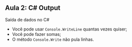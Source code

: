
## Aula 2: C# Output

Saída de dados no C#

- Você pode usar `Console.WriteLine` quantas vezes quiser;
- Você pode fazer somas;
- O método `Console.Write` não pula linhas.

